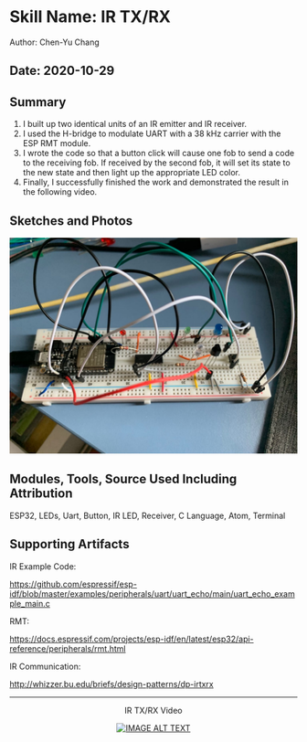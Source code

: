#  Skill Name: IR TX/RX

Author: Chen-Yu Chang

Date: 2020-10-29
-----

## Summary
1. I built up two identical units of an IR emitter and IR receiver.
2. I used the H-bridge to modulate UART with a 38 kHz carrier with the ESP RMT module.
3. I wrote the code so that a button click will cause one fob to send a code to the receiving fob. If received by the second fob, it will set its state to the new state and then light up the appropriate LED color.
4. Finally, I successfully finished the work and demonstrated the result in the following video.

## Sketches and Photos
![](images/2.jpeg)

## Modules, Tools, Source Used Including Attribution
ESP32, LEDs, Uart, Button, IR LED, Receiver, C Language, Atom, Terminal

## Supporting Artifacts

IR Example Code:

https://github.com/espressif/esp-idf/blob/master/examples/peripherals/uart/uart_echo/main/uart_echo_example_main.c

RMT:

https://docs.espressif.com/projects/esp-idf/en/latest/esp32/api-reference/peripherals/rmt.html

IR Communication:

http://whizzer.bu.edu/briefs/design-patterns/dp-irtxrx

-----
<div align="center">
<p>IR TX/RX Video</p>
<a href="https://www.youtube.com/embed/heYzjHwEpos"><img src="https://img.youtube.com/vi/heYzjHwEpos/0.jpg" alt="IMAGE ALT TEXT"></a>
